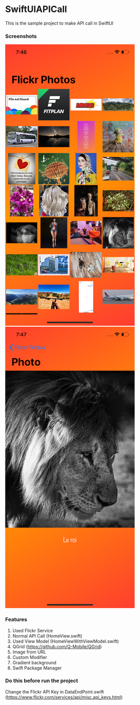 # SwiftUIAPICall
This is the sample project to make API call in SwiftUI

### Screenshots
![HomeView](https://github.com/vijay0964/SwiftUIAPICall/blob/master/Screenshots/HomeView.png)
![DetailView](https://github.com/vijay0964/SwiftUIAPICall/blob/master/Screenshots/DetailView.png)

### Features
1. Used Flickr Service
2. Normal API Call (HomeView.swift)
3. Used View Model (HomeViewWithViewModel.swift)
4. QGrid (https://github.com/Q-Mobile/QGrid)
5. Image from URL
6. Custom Modifier
7. Gradient background
8. Swift Package Manager

### Do this before run the project
Change the Flickr API Key in DataEndPoint.swift (https://www.flickr.com/services/api/misc.api_keys.html)
